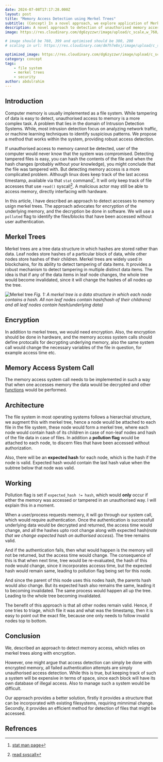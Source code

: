 ```yaml
---
date: 2024-07-08T17:17:28.000Z
layout: post
title: "Memory Access Detection using Merkel Trees"
subtitle: (Concept) In a novel approach, we explore application of Merkel Trees in detection of unauthorised access
description: A novel approach to detection of unauthorised memory access, which enables one to identify weather a file/memory block was accessed/tampered
image: https://res.cloudinary.com/dg6zyzzwr/image/upload/c_scale,w_760/v1720599290/merkeltreeindirectorytree_dcftly.jpg

# image should be 760, 399 and optimised should be 380, 200
# scaling in url: https://res.cloudinary.com/dm7h7e8xj/image/upload/c_scale,w_800/v1506079212/jekflix-capa_vfhuzh.png

optimized_image: https://res.cloudinary.com/dg6zyzzwr/image/upload/c_scale,w_380/v1720599290/merkeltreeindirectorytree_dcftly.jpg
category: concept
tags:
    - file system
    - merkel trees
    - security
author: abdulrahim
---
```


## Introduction

Computer memory is usually implemented as a file system. While tampering of data is easy to detect, unauthorised access to memory is a more complex task. A problem that lies in the domain of Intrusion Detection Systems. While, most intrusion detection focus on analyzing network traffic, or machine learning techniques to identify suspicious patterns. We propose a method that works within the system, providing robust access detection.

If unauthorised access to memory cannot be detected, user of the computer would never know that the system was compromised. Detecting tampered files is easy, you can hash the contents of the file and when the hash changes (probably without your knowledge), you might conclude that the file was tampered with. But detecting memory access is a more complicated problem. Although linux does keep track of the last access timestamp, available via that `stat` command[^stat]. It will only keep track of file accesses that use `read()` syscall[^read]. A malicious actor may still be able to access memory, directly interfacing with hardware.

In this article, I have described an approach to detect accesses to memory usign merkel trees. The approach advocates for encryption of the underlying memory, and the decryption be done in software. We will use a `polluted` flag to identify the files/blocks that have been accessed without user authentication.


## Merkel Trees

Merkel trees are a tree data structure in which hashes are stored rather than data. Leaf nodes store hashes of a particular block of data, while other nodes store hashes of their children. Merkel trees are widely used in blockchains, for its ability to detect tampering of data items. It provides a robust mechanism to detect tampering in multiple distinct data items. The idea is that if any of the data items in leaf node changes, the whole tree would become invalidated, since it will change the hashes of all nodes up the tree.


![Merkel tree]( https://res.cloudinary.com/dg6zyzzwr/image/upload/v1720603045/merkel_tree_vr2ji1.png)
*Fig. 1: A merkel tree is a data structure in which each node contains a hash. All non leaf nodes contain hash(hash of their childrens) and all leaf nodes contain hash(underlying data)*


## Encryption

In addition to merkel trees, we would need encryption. Also, the encryption should be done in hardware, and the memory access system calls should define protocalls for decrypting underlying memory, also the same system call would change the necessary variables of the file in question, for example access time etc.

## Memory Access System Call

The memory access system call needs to be implemented in such a way that when one accesses memory the data would be decrypted and other [functions](#working)  would be performed.

## Architecture

The file system in most operating systems follows a hierarchial structure, we augment this with merkel tree, hence a node would be attached to each file in the file system, these node would form a merkel tree, where each node would contain hash of its children in case of non-leaf nodes and hash of the file data in case of files. In addition a **pollution flag** would be attached to each node, to discern files that have been accessed without authorization.

Also, there will be an **expected hash** for each node, which is the hash if the node is valid. Expected hash would contain the last hash value when the subtree below that node was valid.


## Working

Pollution flag is set if `expected_hash != hash`, which would **only** occur if either the memory was accessed or tampered in an unauthorised way. I will explain this in a moment.

When a user/process requests memory, it will go through our system call, which would require authentication. Once the authentication is successfull underlying data would be decrypted and returned, the access time would change, and all the hashes upto root change along with expected hash(*note that we change expected hash on authorised access*). The tree remains valid.

And if the authentication fails, then what would happen is the memory will not be returned, but the access time would change. 
The consequence of this is that when next time, tree would be re-evaluated, the hash of this node would change, since it incorporates accesss time, but the expected hash would remain same, leading to pollution flag being set for this node.

And since the parent of this node uses this nodes hash, the parents hash would also change. But its expected hash also remains the same, leading it to becoming invalidated. The same process would happen all up the tree. Leading to the whole tree becoming invalidated.

The benefit of this approach is that all other nodes remain valid. Hence, if one tries to triage, which file it was and what was the timestamp, then it is easy to point out the exact file, because one only needs to follow invalid nodes top to bottom.


## Conclusion

We, described an approach to detect memory access, which relies on merkel trees along with encryption.

However, one might argue that access detection can simply be done with encrypted memory, all failed authentication attempts are simply unauthorised access detection. While this is true, but keeping track of such a system will be expensive in terms of space, since each block will have its own database of illegal access. Also to manage such a system would be difficult.

Our approach provides a better solution, firstly it provides a structure that can be incorporated with existing filesystems, requiring mimnimal change. Secondly, it provides an efficient method for detection of files that might be accessed.
                                                                                                                                                             
## Refrences

[^stat]: [stat man page](https://linux.die.net/man/2/stat)
[^read]: [read syscall](https://en.wikipedia.org/wiki/Read_(system_call))
